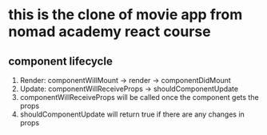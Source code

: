 # this is the clone of movie app from nomad academy react course

## component lifecycle
1. Render: componentWillMount -> render -> componentDidMount
2. Update: componentWillReceiveProps -> shouldComponentUpdate
 1. componentWillReceiveProps will be called once the component gets the props
 2. shouldComponentUpdate will return true if there are any changes in props
